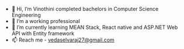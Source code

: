 - 👋 Hi, I’m Vinothini completed bachelors in Computer Science Engineering
- 👀 I’m a working professional 
- 🌱 I’m currently learning MEAN Stack, React native and ASP.NET Web API with Entity framework
- 📫 Reach me - vedaselvaraj27@gmail.com

